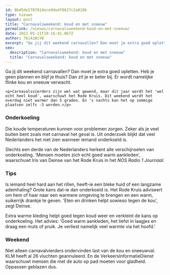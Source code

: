 ```yaml
---
id: 8bd5de2707814ece9de4f8627c2a010b
type: nieuws
layout: post
title: "Carnavalsweekend: koud en met sneeuw"
permalink: /nieuws/carnavalsweekend-koud-en-met-sneeuw/
date: 2022-05-11T19:16:41.067Z
author: 7biA1WiYB
excerpt: "Ga jij dit weekend carnavallen? Dan moet je extra goed opletten. Heb je geen plannen en blijf je thuis? Dan zit je er beter bij. Er wordt namelijke flinke kou en sneeuw verwacht.  "
seo:
  description: "Carnavalsweekend: koud en met sneeuw"
  title: "Carnavalsweekend: koud en met sneeuw"
---
```

Ga jij dit weekend carnavallen? Dan moet je extra goed opletten. Heb je geen plannen en blijf je thuis? Dan zit je er beter bij. Er wordt namelijke flinke kou en sneeuw verwacht.  

    <p>Carnavalsvierders zijn wel wat gewend, maar dit jaar wordt het 'wel echt heel koud', waarschuwt het Rode Kruis. Dit weekend wordt het overdag niet warmer dan 5 graden. En 's nachts kan het op sommige plaatsen zelfs -3 worden.</p>
<h3>Onderkoeling</h3>
<p>Die koude temperaturen kunnen voor problemen zorgen. Zeker als je veel buiten bent zoals met carnaval het geval is. Uit onderzoek blijkt dat veel Nederlanders het niet zien wanneer iemand onderkoeld is. </p>
<p>Slechts een derde van de Nederlanders herkent alle verschijnselen van onderkoeling. 'Mensen moeten zich echt goed warm aankleden', waarschuwt Iris van Deinse van het Rode Kruis in het <em>NOS Radio 1 Journaal</em>.</p>
<h3>Tips</h3>
<p>Is iemand heel hard aan het rillen, heeft-ie een bleke huid of een langzame ademhaling? Grote kans dat-ie dan onderkoeld is. Het Rode Kruis adviseert om hem of haar naar een warmere omgeving te brengen en een warm, suikerrijk drankje te geven. 'Eten en drinken helpt sowieso tegen de kou', zegt Deinse.</p>
<p>Extra warme kleding helpt goed tegen koud weer en verkleint de kans op onderkoeling. Het advies: 'Goed warm aankleden, het liefst in laagjes en draag een muts of pruik. Je verliest namelijk veel warmte via het hoofd.'</p>
<h3>Weekend</h3>
<p>Niet alleen carnavalvierders ondervinden last van de kou en sneeuwval. KLM heeft al 26 vluchten geannuleerd. En de VerkeersInformatieDienst waarschuwt mensen die met de auto op pad moeten voor gladheid. Oppassen geblazen dus.</p>  
